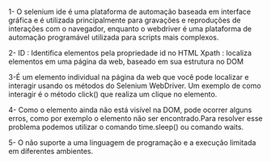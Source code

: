 1- O selenium ide é uma plataforma de automação baseada em interface gráfica e é utilizada principalmente para gravações e reproduções de interações com o navegador, enquanto o webdriver é uma plataforma de automação programável utilizada para scripts mais complexos.

2- ID : Identifica elementos pela propriedade id no HTML
Xpath : localiza elementos em uma página da web, baseado em sua estrutura no DOM

3-É um elemento individual na página da web que você pode localizar e interagir usando os métodos do Selenium WebDriver. Um exemplo de como interagir é o método click() que realiza um clique no elemento. 

4- Como o elemento ainda não está visível na DOM, pode ocorrer alguns erros, como por exemplo o elemento não ser encontrado.Para resolver esse problema podemos utilizar o comando time.sleep() ou comando waits. 

5- O não suporte a uma linguagem de programação e a execução limitada em diferentes ambientes.
